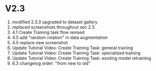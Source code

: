 # V2.3

1. modified 2.3.3 upgraded to dataset gallery
2. replaced screenshots throughout sec 2.3
3. 4.1 Create Training task flow revised
4. 4.5 add "random rotation" in data augmentation
5. 4.5 replace new screenshot
6. Update Tutorial Video: Create Training Task: general training
7. Update Tutorial Video: Create Training Task: specialized training
8. Update Tutorial Video: Create Training Task: existing model retraining
9. 6.3 changelog order: "from new to old"
